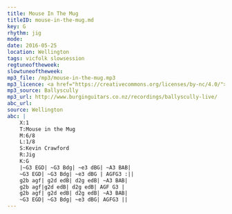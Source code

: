 ```yaml
---
title: Mouse In The Mug
titleID: mouse-in-the-mug.md
key: G
rhythm: jig
mode:
date: 2016-05-25
location: Wellington
tags: vicfolk slowsession
regtuneoftheweek:
slowtuneoftheweek:
mp3_file: /mp3/mouse-in-the-mug.mp3
mp3_licence: <a href="https://creativecommons.org/licenses/by-nc/4.0/">CC-BY-NC-4.0</a>
mp3_source: Ballyscully
mp3_url: http://www.burginguitars.co.nz/recordings/ballyscully-live/
abc_url:
source: Wellington
abc: |
    X:1
    T:Mouse in the Mug
    M:6/8
    L:1/8
    S:Kevin Crawford
    R:Jig
    K:G
    |~G3 EGD| ~G3 Bdg| ~e3 dBG| ~A3 BAB|
    ~G3 EGD| ~G3 Bdg| ~e3 dBG | AGFG3 :||
    g2b agf| g2d edB| d2g edB| ~A3 BAB|
    g2b agf|g2d edB| d2g edB| AGF G3 |
    g2b agf| g2d edB| d2g edB| ~A3 BAB|
    ~G3 EGD| ~G3 Bdg| ~e3 dBG| AGFG3 ||
---
```

